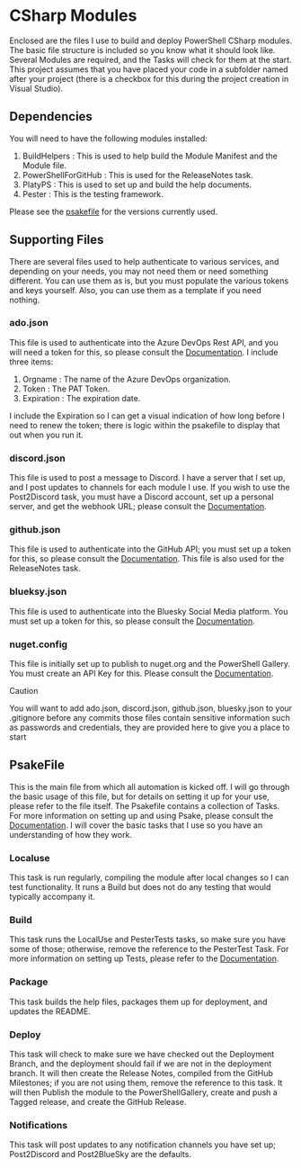 # CSharp Modules

Enclosed are the files I use to build and deploy PowerShell CSharp modules. The basic file structure is included so you know what it should look like. Several Modules are required, and the Tasks will check for them at the start. This project assumes that you have placed your code in a subfolder named after your project (there is a checkbox for this during the project creation in Visual Studio).

## Dependencies

You will need to have the following modules installed:

 1. BuildHelpers        : This is used to help build the Module Manifest and the Module file.
 2. PowerShellForGitHub : This is used for the ReleaseNotes task.
 3. PlatyPS             : This is used to set up and build the help documents.
 4. Pester              : This is the testing framework.

Please see the [psakefile](psakefile.ps1) for the versions currently used.

## Supporting Files

There are several files used to help authenticate to various services, and depending on your needs, you may not need them or need something different. You can use them as is, but you must populate the various tokens and keys yourself. Also, you can use them as a template if you need nothing.

### ado.json

This file is used to authenticate into the Azure DevOps Rest API, and you will need a token for this, so please consult the [Documentation](https://learn.microsoft.com/en-us/azure/devops/organizations/accounts/use-personal-access-tokens-to-authenticate?view=azure-devops&tabs=Windows). I include three items:

1. Orgname    : The name of the Azure DevOps organization.
2. Token      : The PAT Token.
3. Expiration : The expiration date.

I include the Expiration so I can get a visual indication of how long before I need to renew the token; there is logic within the psakefile to display that out when you run it.

### discord.json

This file is used to post a message to Discord. I have a server that I set up, and I post updates to channels for each module I use. If you wish to use the Post2Discord task, you must have a Discord account, set up a personal server, and get the webhook URL; please consult the [Documentation](https://support.discord.com/hc/en-us/articles/228383668-Intro-to-Webhooks).

### github.json

This file is used to authenticate into the GitHub API; you must set up a token for this, so please consult the [Documentation](https://docs.github.com/en/authentication/keeping-your-account-and-data-secure/creating-a-personal-access-token). This file is also used for the ReleaseNotes task.

### blueksy.json

This file is used to authenticate into the Bluesky Social Media platform. You must set up a token for this, so please consult the [Documentation](https://github.com/bluesky-social/atproto-ecosystem/blob/main/app-passwords.md).

### nuget.config

This file is initially set up to publish to nuget.org and the PowerShell Gallery. You must create an API Key for this. Please consult the [Documentation](https://learn.microsoft.com/en-us/powershell/scripting/gallery/concepts/publishing-guidelines?view=powershell-7.3).

> [!Caution]
> You will want to add ado.json, discord.json, github.json, bluesky.json to your .gitignore before any commits
> those files contain sensitive information such as passwords and credentials, they are provided here to give
> you a place to start

## PsakeFile

This is the main file from which all automation is kicked off. I will go through the basic usage of this file, but for details on setting it up for your use, please refer to the file itself. The Psakefile contains a collection of Tasks. For more information on setting up and using Psake, please consult the [Documentation](https://psake.readthedocs.io/en/latest/). I will cover the basic tasks that I use so you have an understanding of how they work.

### Localuse

This task is run regularly, compiling the module after local changes so I can test functionality. It runs a Build but does not do any testing that would typically accompany it.

### Build

This task runs the LocalUse and PesterTests tasks, so make sure you have some of those; otherwise, remove the reference to the PesterTest Task. For more information on setting up Tests, please refer to the [Documentation](https://pester.dev/docs/quick-start).

### Package

This task builds the help files, packages them up for deployment, and updates the README.

### Deploy

This task will check to make sure we have checked out the Deployment Branch, and the deployment should fail if we are not in the deployment branch. It will then create the Release Notes, compiled from the GitHub Milestones; if you are not using them, remove the reference to this task. It will then Publish the module to the PowerShellGallery, create and push a Tagged release, and create the GitHub Release.

### Notifications

This task will post updates to any notification channels you have set up; Post2Discord and Post2BlueSky are the defaults.
